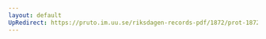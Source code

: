 ```yaml
---
layout: default
UpRedirect: https://pruto.im.uu.se/riksdagen-records-pdf/1872/prot-1872--fk--315/prot-1872--fk--315_002.pdf
---
```


